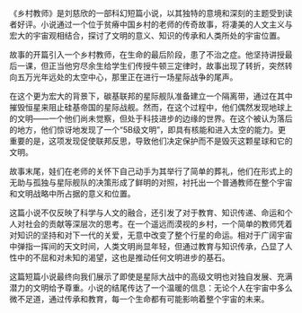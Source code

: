 《乡村教师》是刘慈欣的一部科幻短篇小说，以其独特的意境和深刻的主题受到读者好评。小说通过一个位于贫瘠中国乡村的老师的传奇故事，将凄美的人文主义与宏大的宇宙观相结合，探讨了文明的意义、知识的传承和人类所处的宇宙位置。

故事的开篇引入一个乡村教师，在生命的最后阶段，患了不治之症。他坚持讲授最后一课，但正当他穷尽余生给学生们传授牛顿三定律时，故事出现了转折，突然转向五万光年远处的太空中心，那里正在进行一场星际战争的尾声。

在这个更为宏大的背景下，碳基联邦的星际舰队准备建立一个隔离带，通过在其中摧毁恒星来阻止硅基帝国的星际战舰。然而，在这个过程中，他们偶然发现地球上的文明——一个他们尚未觉察，但处于科技进步的边缘的世界。在这个被认为落后的地方，他们惊讶地发现了一个“5B级文明”，即具有核能和进入太空的能力。更重要的是，这项发现促使联邦反思，导致他们决定保护而不是毁灭这颗星球和它的文明。

故事末尾，娃们在老师的关怀下自己动手为其举行了简单的葬礼，他们在形式上的无助与孤独与星际舰队的决策形成了鲜明的对照，衬托出一个普通教师在整个宇宙和文明战略中所占据的意义和位置。

这篇小说不仅反映了科学与人文的融合，还引发了对于教育、知识传递、命运和个人对社会的贡献等深层次的思考。在一个遥远而漠视的乡村，一个简单的教师凭着对知识的坚持和对下一代的关爱，无意中改变了整个行星的命运。相对于广阔宇宙中弹指一挥间的天文时间，人类文明尚显年轻，但通过教育与知识传承，凸显了人性中的不屈和对未知的渴望，这也是推动任何文明进步的基石。

这篇短篇小说最终向我们展示了即使是星际大战中的高级文明也对独自发展、充满潜力的文明给予尊重。小说的结尾传达了一个温暖的信息：无论个人在宇宙中多么微不足道，通过传承和教育，每一个生命都有可能影响着整个宇宙的未来。